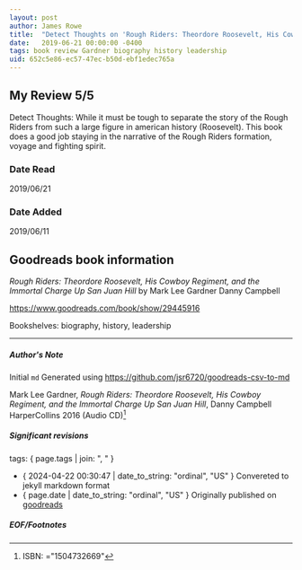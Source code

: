 ```yaml
---
layout: post
author: James Rowe
title:  "Detect Thoughts on 'Rough Riders: Theordore Roosevelt, His Cowboy Regiment, and the Immortal Charge Up San Juan Hill'"
date:   2019-06-21 00:00:00 -0400
tags: book review Gardner biography history leadership
uid: 652c5e86-ec57-47ec-b50d-ebf1edec765a
---
```


<!-- highly dependent on how you personally use jekyll templates, and how you want this to show up -->

## My Review 5/5

Detect Thoughts: While it must be tough to separate the story of the Rough Riders from such a large figure in american history (Roosevelt). This book does a good job staying in the narrative of the Rough Riders formation, voyage and fighting spirit.

### Date Read
2019/06/21

### Date Added
2019/06/11

## Goodreads book information

*Rough Riders: Theordore Roosevelt, His Cowboy Regiment, and the Immortal Charge Up San Juan Hill* by Mark Lee Gardner
Danny Campbell

https://www.goodreads.com/book/show/29445916

Bookshelves: biography, history, leadership

---

##### Author's Note

Initial `md` Generated using https://github.com/jsr6720/goodreads-csv-to-md

Mark Lee Gardner, *Rough Riders: Theordore Roosevelt, His Cowboy Regiment, and the Immortal Charge Up San Juan Hill*, Danny Campbell HarperCollins 2016 (Audio CD)[^1]

##### Significant revisions

tags: { page.tags | join: ", " } <!-- todo move this somewhere -->

- { 2024-04-22 00:30:47 | date_to_string: "ordinal", "US" } Convereted to jekyll markdown format 
- { page.date | date_to_string: "ordinal", "US" } Originally published on [goodreads](https://www.goodreads.com)

##### EOF/Footnotes

[^1]: ISBN: ="1504732669"